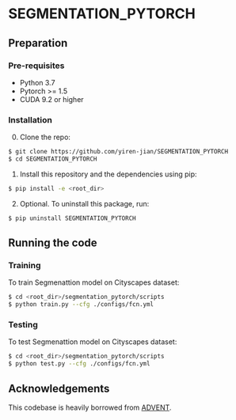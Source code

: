 # SEGMENTATION_PYTORCH

## Preparation

### Pre-requisites
* Python 3.7
* Pytorch >= 1.5
* CUDA 9.2 or higher

### Installation
0. Clone the repo:
```bash
$ git clone https://github.com/yiren-jian/SEGMENTATION_PYTORCH
$ cd SEGMENTATION_PYTORCH
```

1. Install this repository and the dependencies using pip:
```bash
$ pip install -e <root_dir>
```

2. Optional. To uninstall this package, run:
```bash
$ pip uninstall SEGMENTATION_PYTORCH
```

## Running the code
### Training
To train Segmenattion model on Cityscapes dataset:
```bash
$ cd <root_dir>/segmentation_pytorch/scripts
$ python train.py --cfg ./configs/fcn.yml
```

### Testing
To test Segmenattion model on Cityscapes dataset:
```bash
$ cd <root_dir>/segmentation_pytorch/scripts
$ python test.py --cfg ./configs/fcn.yml
```

## Acknowledgements
This codebase is heavily borrowed from [ADVENT](https://github.com/valeoai/ADVENT).
